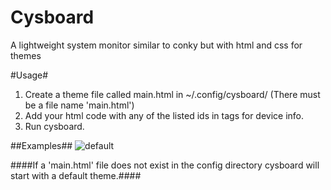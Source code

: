 Cysboard 
=========
A lightweight system monitor similar to conky but with html and
css for themes

#Usage#
1. Create a theme file called main.html in ~/.config/cysboard/ (There must be a file name 'main.html')
2. Add your html code with any of the listed ids in tags for device info.
3. Run cysboard.

##Examples##
![default](/sources/resources/cysboard_default.jpg?raw=true "Optional Title")

####If a 'main.html' file does not exist in the config directory cysboard will start with a default theme.####

